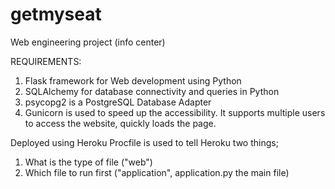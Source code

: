 # getmyseat
Web engineering project (info center)

REQUIREMENTS:

1. Flask framework for Web development using Python
2. SQLAlchemy for database connectivity and queries in Python
3. psycopg2 is a PostgreSQL Database Adapter
4. Gunicorn is used to speed up the accessibility. It supports multiple users to access the website, quickly loads the page.

Deployed using Heroku 
Procfile is used to tell Heroku two things;
1. What is the type of file ("web")
2. Which file to run first ("application", application.py the main file)
